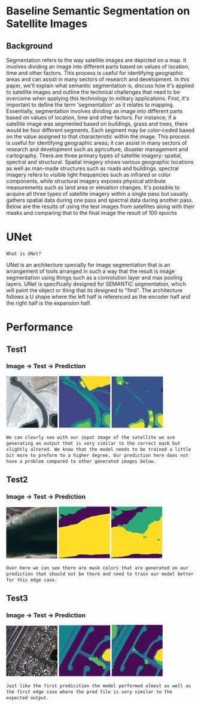 # Baseline Semantic Segmentation on Satellite Images

## Background

Segmentation refers to the way satellite images are depicted on a map. It involves dividing an image into different parts based on values of location, time and other factors. This process is useful for identifying geographic areas and can assist in many sectors of research and development. In this paper, we'll explain what semantic segmentation is, discuss how it's applied to satellite images and outline the technical challenges that need to be overcome when applying this technology to military applications.
First, it's important to define the term 'segmentation' as it relates to mapping. Essentially, segmentation involves dividing an image into different parts based on values of location, time and other factors. For instance, if a satellite image was segmented based on buildings, grass and trees, there would be four different segments. Each segment may be color-coded based on the value assigned to that characteristic within the image. This process is useful for identifying geographic areas; it can assist in many sectors of research and development such as agriculture, disaster management and cartography.
There are three primary types of satellite imagery: spatial, spectral and structural. Spatial imagery shows various geographic locations as well as man-made structures such as roads and buildings. spectral imagery refers to visible light frequencies such as infrared or color components, while structural imagery exposes physical attribute measurements such as land area or elevation changes. It's possible to acquire all three types of satellite imagery within a single pass but usually gathers spatial data during one pass and spectral data during another pass.
Below are the results of using the test images from satellites along with their masks and comparing that to the final image the result of 100 epochs

# UNet

    What is UNet?

UNet is an architecture specially for image segmentation that is an arrangement of tools arranged in such a way that the result is image segmentation using things such as a convolution layer and max pooling layers. UNet is specifically designed for SEMANTIC segmentation, which will paint the object or thing that its designed to "find". The architecture follows a U shape where the left half is referenced as the encoder half and the right half is the expansion half.

# Performance

## Test1

### Image -> Test -> Prediction

![alt text](https://github.com/kdevsam/CS301_Project/blob/milestone-2/images/img1.PNG?raw=true)
![alt text](https://github.com/kdevsam/CS301_Project/blob/milestone-2/images/test1.PNG?raw=true)
![alt text](https://github.com/kdevsam/CS301_Project/blob/milestone-2/images/pred1.PNG?raw=true)

    We can clearly see with our input image of the satellite we are generating an output that is very similar to the correct mask but slightly altered. We know that the model needs to be trained a little bit more to preform to a higher degree. Our prediction here does not have a problem compared to other generated images below.

## Test2

### Image -> Test -> Prediction

![alt text](https://github.com/kdevsam/CS301_Project/blob/milestone-2/images/img2.PNG?raw=true)
![alt text](https://github.com/kdevsam/CS301_Project/blob/milestone-2/images/test2.PNG?raw=true)
![alt text](https://github.com/kdevsam/CS301_Project/blob/milestone-2/images/pred2.PNG?raw=true)

    Over here we can see there are mask colors that are generated on our prediction that should not be there and need to train our model better for this edge case.

## Test3

### Image -> Test -> Prediction

![alt text](https://github.com/kdevsam/CS301_Project/blob/milestone-2/images/img3.PNG?raw=true)
![alt text](https://github.com/kdevsam/CS301_Project/blob/milestone-2/images/test3.PNG?raw=true)
![alt text](https://github.com/kdevsam/CS301_Project/blob/milestone-2/images/pred3.PNG?raw=true)

    Just like the first predicition the model performed almost as well as the first edge case where the pred file is very similar to the expected output.
